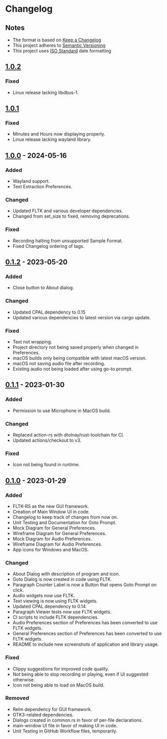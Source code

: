 # Changelog 
## Notes
- The format is based on [Keep a Changelog](https://keepachangelog.com/en/1.0.0/)
- This project adheres to [Semantic Versioning](https://semver.org/spec/v2.0.0.html)
- This project uses [ISO Standard](https://www.iso.org/iso-8601-date-and-time-format.html) date formatting

## [1.0.2]
### Fixed
- Linux release lacking libdbus-1.

## [1.0.1]
### Fixed
- Minutes and Hours now displaying properly.
- Linux release lacking wayland library.

## [1.0.0] - 2024-05-16
### Added
- Wayland support.
- Text Extraction Preferences.

### Changed
- Updated FLTK and various developer dependencies.
- Changed from set_size to fixed, removing deprecations.

### Fixed
- Recording halting from unsupported Sample Format.
- Fixed Changelog ordering of tags.

## [0.1.2] - 2023-05-20
### Added
- Close button to About dialog.

### Changed
- Updated CPAL dependency to 0.15
- Updated various dependencies to latest version via cargo update.

### Fixed
- Text not wrapping.
- Project directory not being saved properly when changed in Preferences.
- macOS builds only being compatible with latest macOS version.
- macOS not saving audio file after recording.
- Existing audio not being loaded after using go-to prompt.

## [0.1.1] - 2023-01-30
### Added
- Permission to use Microphone in MacOS build.

### Changed
- Replaced action-rs with dtolnay/rust-toolchain for CI.
- Updated actions/checkout to v3.

### Fixed
- Icon not being found in runtime.

## [0.1.0] - 2023-01-29
### Added
- FLTK-RS as the new GUI framework.
- Creation of Main Window UI in code.
- Changelog to keep track of changes from now on.
- Unit Testing and Documentation for Goto Prompt.
- Mock Diagram for General Preferences.
- Wireframe Diagram for General Preferences.
- Mock Diagram for Audio Preferences.
- Wireframe Diagram for Audio Preferences.
- App icons for Windows and MacOS.

### Changed
- About Dialog with description of program and icon.
- Goto Dialog is now created in code using FLTK.
- Paragraph Counter Label is now a Button that opens Goto Prompt on click.
- Audio widgets now use FLTK.
- Text viewing is now using FLTK widgets.
- Updated CPAL dependency to 0.14.
- Paragraph Viewer tests now use FLTK widgets.
- CI scripts to include FLTK dependencies.
- Audio Preferences section of Preferences has been converted to use FLTK widgets.
- General Preferences section of Preferences has been converted to use FLTK widgets.
- README to include new screenshots of application and library usage.

### Fixed
- Clippy suggestions for improved code quality.
- Not being able to stop recording or playing, even if UI suggested otherwise.
- Icon not being able to load on MacOS build.

### Removed
- Relm dependency for GUI framework.
- GTK3-related dependencies.
- Dialogs created in common.rs in favor of per-file declarations.
- main-window UI file in favor of making UI in code.
- Unit Testing in GitHub Workflow files, temporarily.

[Unreleased]: https://github.com/divark/narrative-director-rs/blob/main/CHANGELOG.md
[1.0.2]: https://github.com/divark/narrative-director-rs/releases/tag/v1.0.2
[1.0.1]: https://github.com/divark/narrative-director-rs/releases/tag/v1.0.1
[1.0.0]: https://github.com/divark/narrative-director-rs/releases/tag/v1.0.0
[0.1.2]: https://github.com/divark/narrative-director-rs/releases/tag/v0.1.2
[0.1.1]: https://github.com/divark/narrative-director-rs/releases/tag/v0.1.1
[0.1.0]: https://github.com/divark/narrative-director-rs/releases/tag/v0.1.0
